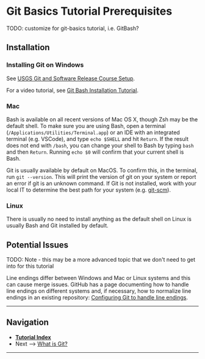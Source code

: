 # Git Basics Tutorial Prerequisites

TODO: customize for git-basics tutorial, i.e. GitBash?

## Installation

### Installing Git on Windows

See [USGS Git and Software Release Course Setup](https://code.usgs.gov/cdi/usgs-git-and-software-release-course/-/blob/main/learners/setup.md).

For a video tutorial, see [Git Bash Installation Tutorial](https://youtu.be/339AEqk9c-8 "This is a non-Federal link").

### Mac

Bash is available on all recent versions of Mac OS X, though Zsh may be the default shell. To make
sure you are using Bash, open a terminal (`/Applications/Utilities/Terminal.app`) or an IDE with an
integrated terminal (e.g. VSCode), and type `echo $SHELL` and hit `Return`. If the result does not
end with `/bash`, you can change your shell to Bash by typing `bash` and then `Return`. Running
`echo $0` will confirm that your current shell is Bash.

Git is usually available by default on MacOS. To confirm this, in the terminal, run `git --version`.
This will print the version of git on your system or report an error if git is an unknown command.
If Git is not installed, work with your local IT to determine the best path for your system (e.g.
[git-scm](https://git-scm.com/download/mac "This is a non-Federal link")).

### Linux

There is usually no need to install anything as the default shell on Linux is usually Bash and Git
installed by default.

## Potential Issues

TODO: Note - this may be a more advanced topic that we don't need to get into for this tutorial

Line endings differ between Windows and Mac or Linux systems and this can cause merge issues.
GitHub has a page documenting how to handle line endings on different systems and, if necessary,
how to normalize line endings in an existing repository:
[Configuring Git to handle line endings](https://docs.github.com/en/get-started/git-basics/configuring-git-to-handle-line-endings).

------

## Navigation

* [**Tutorial Index**](../README.md#tutorial-outline)
* Next --> [What is Git?](./what-is-git.md)

------
